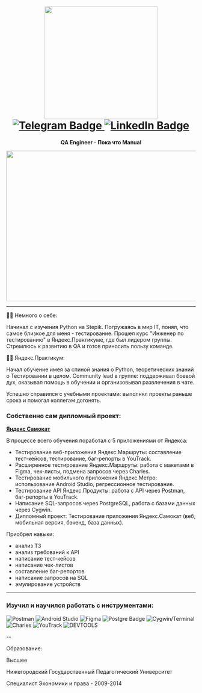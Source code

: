 <h1 align='center'>
<div id="header" align="center">
  <img src="https://i.giphy.com/media/v1.Y2lkPTc5MGI3NjExc2pncjM1eTYwMzc1ZXY1ZjQ4bGdxZHNtMWl2aWJjdXpka3NxYmlvcSZlcD12MV9pbnRlcm5hbF9naWZfYnlfaWQmY3Q9cw/RsZ3PEHTxJp9zjTZ0C/giphy.gif" width="300"/>
</div>
<div id="badges">
  <a href="https://t.me/Alex_Dubrovsky">
    <img src="https://img.shields.io/badge/Telegram-blue?style=for-the-badge&logo=Telegram" alt="Telegram Badge"/>
  </a>
  <a href="https://www.linkedin.com/in/alexey-dubrovsky-0949bb307/">
    <img src="https://img.shields.io/badge/LinkedIn-lightblue?style=for-the-badge&logo=LinkedIn" alt="LinkedIn Badge"/>
  </a>
</div>
<img src="https://komarev.com/ghpvc/?username=Alexey-Dubrovski&style=flat-square&color=blue" alt=""/>
</h1>
<p align='center'>
  <B>QA Engineer - Пока что Manual</B>
</p>
<div align="center">
  <img src="https://i.giphy.com/media/v1.Y2lkPTc5MGI3NjExanhvZDBwdXp2dzExdzY0YW5qNmc1dGc0Ymk2cnZpYjk0N2xiYnZ4ZyZlcD12MV9pbnRlcm5hbF9naWZfYnlfaWQmY3Q9Zw/SWoSkN6DxTszqIKEqv/giphy.gif" width="600" height="400"/>
</div>

---

:woman_technologist: Немного о себе:

Начинал с изучения Python на Stepik. Погружаясь в мир IT, понял, что самое близкое для меня - тестирование. Прошел курс "Инженер по тестированию" в Яндекс.Практикуме, где был лидером группы. Стремлюсь к развитию в QA и готов приносить пользу команде.

:man_student: Яндекс.Практикум:

Начал обучение имея за спиной знания о Python, теоретических знаний о Тестировании в целом.
Community lead в группе: поддерживал боевой дух, оказывал помощь в обучении и организовывал развлечения в чате.

Успешно справился с учебными проектами: выполнял проекты раньше срока и помогал коллегам догонять.

### Собственно сам дипломный проект:
**[Яндекс Самокат](https://docs.google.com/spreadsheets/d/1fZTffKkY9qf2ahG0s8HX9owCEGtNwiPoreayaQvn8Wc/edit?gid=943703744#gid=943703744)**


В процессе всего обучения поработал с 5 приложениями от Яндекса:
- Тестирование веб-приложения Яндекс.Маршруты: составление тест-кейсов, тестирование, баг-репорты в YouTrack.
- Расширенное тестирование Яндекс.Маршруты: работа с макетами в Figma, чек-листы, подмена запросов через Charles.
- Тестирование мобильного приложения Яндекс.Метро: использование Android Studio, регрессионное тестирование.
- Тестирование API Яндекс.Продукты: работа с API через Postman, баг-репорты в YouTrack.
- Написание SQL-запросов через PostgreSQL, работа с базами данных через Cygwin.
- Дипломный проект: Тестирование приложения Яндекс.Самокат (веб, мобильная версия, бэкенд, база данных).

Приобрел навыки:
- анализ ТЗ
- анализ требований к API
- написание тест-кейсов
- написание чек-листов
- составление баг-репортов
- написание запросов на SQL
- эмулирование устройств

---

### Изучил и научился работать с инструментами:
<img src="https://img.shields.io/badge/Postman-FF6C37?style=for-the-badge&logo=Postman&logoColor=white" alt="Postman"/> <img src="https://img.shields.io/badge/Android Studio-3DDC84?style=for-the-badge&logo=Android Studio&logoColor=white" alt="Android Studio"/>
<img src="https://img.shields.io/badge/Figma-F24E1E?style=for-the-badge&logo=Figma&logoColor=white" alt="Figma"/>
<img src="https://img.shields.io/badge/PostgreSQL-316192?style=for-the-badge&logo=postgresql&logoColor=white" alt="Postgre Badge"/>
<img src="https://img.shields.io/badge/Cygwin/Terminal-4D4D4D?style=for-the-badge&logo=Cygwin/Terminal&logoColor=white" alt="Cygwin/Terminal"/>
<img src="https://img.shields.io/badge/Charles-blue?style=for-the-badge&logo=Charles&logoColor=white" alt="Charles"/>
<img src="https://img.shields.io/badge/YouTrack-gray?style=for-the-badge&logo=YouTrack&logoColor=white" alt="YouTrack"/>
<img src="https://img.shields.io/badge/DEVTOOLS-blue?style=for-the-badge&logo=DEVTOOLS&logoColor=white" alt="DEVTOOLS"/>

--

Образование:

Высшее 

Нижегородский Государственный Педагогический Университет 

Специалист Экономики и права - 2009-2014

